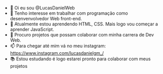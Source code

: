 - 👋 Oi eu sou @LucasDanielWeb
- 👀 Tenho interesse em trabalhar com programação como desenvenvolvedor Web front-end.
- 🌱 Atualmente estou aprendendo HTML, CSS. Mais logo vou começar a aprender JavaScript.
- 💞️ Procuro projetos que possam colaborar com minha carrera de Dev Web.
- 📫 Para chegar até mim vá no meu instagram:  https://www.instagram.com/lucasdanielgm_/
- 📚 Estou estudando é logo estarei pronto para colaborar com meus projetos


<!---
LucasDanielWeb/LucasDanielWeb is a ✨ special ✨ repository because its `README.md` (this file) appears on your GitHub profile.
You can click the Preview link to take a look at your changes.
--->

